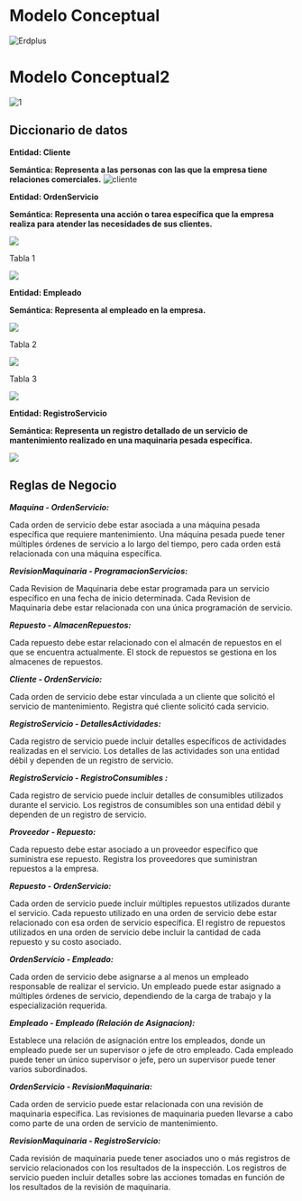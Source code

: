# Modelo Conceptual


![Erdplus](https://github.com/RenzoAr10/DBD-KomaqService/blob/main/Documentacion%20de%20Soporte/CHEN%20(2).png)


# Modelo Conceptual2


![1](https://github.com/RenzoAr10/DBD-KomaqService/blob/main/Documentacion%20de%20Soporte/erdplus002.png)



## Diccionario de datos

**Entidad: Cliente**

**Semántica: Representa a las personas con las que la empresa tiene relaciones comerciales.**
![cliente](https://github.com/RenzoAr10/DBD-KomaqService/blob/main/Documentacion%20de%20Soporte/cliente.png)

**Entidad: OrdenServicio**

**Semántica: Representa una acción o tarea específica que la empresa realiza para atender las necesidades de sus clientes.**

![](https://github.com/RenzoAr10/DBD-KomaqService/blob/main/Documentacion%20de%20Soporte/ordenServicio.png)

Tabla 1

![](https://github.com/RenzoAr10/DBD-KomaqService/blob/main/Documentacion%20de%20Soporte/tabla%201.png)

**Entidad: Empleado**

**Semántica: Representa al empleado en la empresa.**

![](https://github.com/RenzoAr10/DBD-KomaqService/blob/main/Documentacion%20de%20Soporte/empleado.png)

Tabla 2

![](https://github.com/RenzoAr10/DBD-KomaqService/blob/main/Documentacion%20de%20Soporte/tabla%202.png)

Tabla 3

![](https://github.com/RenzoAr10/DBD-KomaqService/blob/main/Documentacion%20de%20Soporte/tabla%203.png)


**Entidad: RegistroServicio**

**Semántica:  Representa un registro detallado de un servicio de mantenimiento realizado en una maquinaria pesada específica.**

![](https://github.com/RenzoAr10/DBD-KomaqService/blob/main/Documentacion%20de%20Soporte/RegistroServicio.png)


## Reglas de Negocio 

***Maquina - OrdenServicio:***

Cada orden de servicio debe estar asociada a una máquina pesada específica que requiere mantenimiento.
Una máquina pesada puede tener múltiples órdenes de servicio a lo largo del tiempo, pero cada orden está relacionada con una máquina específica.

***RevisionMaquinaria - ProgramacionServicios:***

Cada Revision de Maquinaria debe estar programada para un servicio específico en una fecha de inicio determinada.
Cada Revision de Maquinaria debe estar relacionada con una única programación de servicio.

***Repuesto - AlmacenRepuestos:***

Cada repuesto debe estar relacionado con el almacén de repuestos en el que se encuentra actualmente.
El stock de repuestos se gestiona en los almacenes de repuestos.

***Cliente - OrdenServicio:***

Cada orden de servicio debe estar vinculada a un cliente que solicitó el servicio de mantenimiento.
Registra qué cliente solicitó cada servicio.

***RegistroServicio - DetallesActividades:***

Cada registro de servicio puede incluir detalles específicos de actividades realizadas en el servicio.
Los detalles de las actividades son una entidad débil y dependen de un registro de servicio.

***RegistroServicio - RegistroConsumibles :***

Cada registro de servicio puede incluir detalles de consumibles utilizados durante el servicio.
Los registros de consumibles son una entidad débil y dependen de un registro de servicio.


***Proveedor - Repuesto:***

Cada repuesto debe estar asociado a un proveedor específico que suministra ese repuesto.
Registra los proveedores que suministran repuestos a la empresa.

***Repuesto - OrdenServicio:***

Cada orden de servicio puede incluir múltiples repuestos utilizados durante el servicio.
Cada repuesto utilizado en una orden de servicio debe estar relacionado con esa orden de servicio específica.
El registro de repuestos utilizados en una orden de servicio debe incluir la cantidad de cada repuesto y su costo asociado.

***OrdenServicio - Empleado:***

Cada orden de servicio debe asignarse a al menos un empleado responsable de realizar el servicio.
Un empleado puede estar asignado a múltiples órdenes de servicio, dependiendo de la carga de trabajo y la especialización requerida.

***Empleado - Empleado (Relación de Asignacion):***

Establece una relación de asignación entre los empleados, donde un empleado puede ser un supervisor o jefe de otro empleado.
Cada empleado puede tener un único supervisor o jefe, pero un supervisor puede tener varios subordinados.

***OrdenServicio - RevisionMaquinaria:***

Cada orden de servicio puede estar relacionada con una revisión de maquinaria específica.
Las revisiones de maquinaria pueden llevarse a cabo como parte de una orden de servicio de mantenimiento.

***RevisionMaquinaria - RegistroServicio:***

Cada revisión de maquinaria puede tener asociados uno o más registros de servicio relacionados con los resultados de la inspección.
Los registros de servicio pueden incluir detalles sobre las acciones tomadas en función de los resultados de la revisión de maquinaria.

